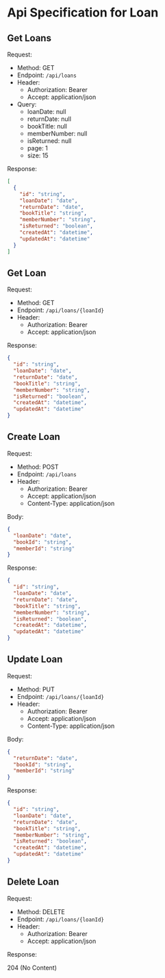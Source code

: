 ﻿# Api Specification for Loan

## Get Loans

Request:
- Method: GET
- Endpoint: `/api/loans`
- Header:
  - Authorization: Bearer <token>
  - Accept: application/json
- Query:
  - loanDate: null
  - returnDate: null
  - bookTitle: null
  - memberNumber: null
  - isReturned: null
  - page: 1
  - size: 15

Response:

```json
[
  {
    "id": "string",
    "loanDate": "date",
    "returnDate": "date",
    "bookTitle": "string",
    "memberNumber": "string",
    "isReturned": "boolean",
    "createdAt": "datetime",
    "updatedAt": "datetime"
  }
]
```

## Get Loan

Request:
- Method: GET
- Endpoint: `/api/loans/{loanId}`
- Header:
  - Authorization: Bearer <token>
  - Accept: application/json

Response:

```json
{
  "id": "string",
  "loanDate": "date",
  "returnDate": "date",
  "bookTitle": "string",
  "memberNumber": "string",
  "isReturned": "boolean",
  "createdAt": "datetime",
  "updatedAt": "datetime"
}
```

## Create Loan

Request:
- Method: POST
- Endpoint: `/api/loans`
- Header:
  - Authorization: Bearer <token>
  - Accept: application/json
  - Content-Type: application/json

Body:

```json
{
  "loanDate": "date",
  "bookId": "string",
  "memberId": "string"
}
```

Response:

```json
{
  "id": "string",
  "loanDate": "date",
  "returnDate": "date",
  "bookTitle": "string",
  "memberNumber": "string",
  "isReturned": "boolean",
  "createdAt": "datetime",
  "updatedAt": "datetime"
}
```

## Update Loan

Request:
- Method: PUT
- Endpoint: `/api/loans/{loanId}`
- Header:
  - Authorization: Bearer <token>
  - Accept: application/json
  - Content-Type: application/json

Body:

```json
{
  "returnDate": "date",
  "bookId": "string",
  "memberId": "string"
}
```

Response:

```json
{
  "id": "string",
  "loanDate": "date",
  "returnDate": "date",
  "bookTitle": "string",
  "memberNumber": "string",
  "isReturned": "boolean",
  "createdAt": "datetime",
  "updatedAt": "datetime"
}
```

## Delete Loan

Request:
- Method: DELETE
- Endpoint: `/api/loans/{loanId}`
- Header:
  - Authorization: Bearer <token>
  - Accept: application/json

Response:

204 (No Content)